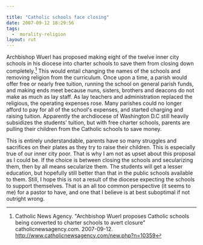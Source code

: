 ```yaml
---

title: "Catholic schools face closing"
date: 2007-09-12 18:29:56
tags:
  -  morality-religion
layout: rut
---
```


Archbishop Wuerl has proposed making eight of the twelve inner city schools in his diocese into charter schools to save them from closing down completely.[^200709121]  This would entail changing the names of the schools and removing religion from the curriculum.   Once upon a time, a parish would offer free or nearly free tuition, running the school on general parish funds, and making ends meet because nuns, sisters, brothers and deacons do not make as much as lay staff.  As lay teachers and administration replaced the religious, the operating expenses rose.  Many parishes could no longer afford to pay for all of the school's expenses, and started charging and raising tuition.  Apparently the archdiocese of Washington D.C still heavily subsidizes the students' tuition, but with free charter schools, parents are pulling their children from the Catholic schools to save money.  

This is entirely understandable, parents have so many struggles and sacrifices on their plates as they try to raise their children.  This is especially true of our inner city poor.   That is why I am not as upset about this proposal as I could be.  If the choice is between closing the schools and secularizing them, then by all means secularize them.  The students will get a lesser education, but hopefully still better than that in the public schools available to them.  Still, I hope this is not a result of the diocese expecting the schools to support themselves.  That is an all too common perspective (it seems to me) for a pastor to have, and one that I believe is at best suboptimal if not outright wrong.  

[^200709121]: Catholic News Agency.  "Archbishop Wuerl proposes Catholic schools being converted to charter schools to avert closure"  catholicnewsagency.com.  2007-09-12.  <http://www.catholicnewsagency.com/new.php?n=10359>

